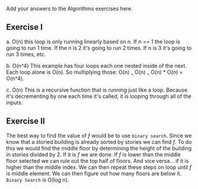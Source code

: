 Add your answers to the Algorithms exercises here.

## Exercise I

a. O(n) this loop is only running linearly based on n. If n == 1 the loop is going to run 1 time. If the n is 2 it's going to run 2 times. If n is 3 it's going to run 3 times, etc.

b. O(n^4) This example has four loops each one nested inside of the next. Each loop alone is O(n). So multiplying those: O(n) _ O(n) _ O(n) \* O(n) = O(n^4).

c. O(n) This is a recursive function that is running just like a loop. Because it's decrementing by one each time it's called, it is looping through all of the inputs.

## Exercise II

The best way to find the value of _f_ would be to use `binary search`. Since we know that a storied building is already sorted by stories we can find _f_. To do this we would find the middle floor by determining the height of the building in stories divided by 2. If it is _f_ we are done. If _f_ is lower than the middle floor selected we can rule out the top half of floors. And vice versa... if it is higher than the middle index. We can then repeat these steps on loop until _f_ is middle element. We can then figure out how many floors are below it. `Binary Search` is O(log n).
